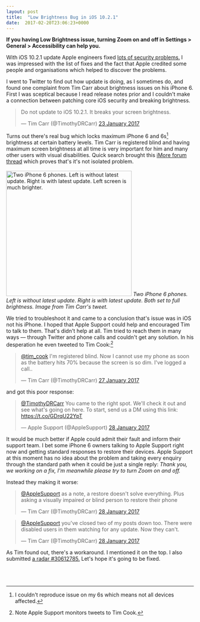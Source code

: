 ```yaml
---
layout: post
title:  "Low Brightness Bug in iOS 10.2.1"
date:  2017-02-20T23:06:23+0000
---
```


<p style style="color:black;"><b>If you having Low Brightness issue, turning Zoom on and off in Settings > General > Accessibility can help you.</b><p/>

With iOS 10.2.1 update Apple engineers fixed <a href="https://support.apple.com/en-us/HT207482">lots of security problems.</a> I was impressed with the list of fixes and the fact that Apple credited some people and organisations which helped to discover the problems.

I went to Twitter to find out how update is doing, as I sometimes do, and found one complaint from Tim Carr about brightness issues on his iPhone 6. First I was sceptical because I read release  notes prior and I couldn't make a connection between patching core iOS security and breaking brightness.

<blockquote class="twitter-tweet" data-lang="en-gb"><p lang="en" dir="ltr">Do not update to iOS 10.2.1. It breaks your screen brightness.</p>&mdash; Tim Carr (@TimothyDRCarr) <a href="https://twitter.com/TimothyDRCarr/status/823649398999678976">23 January 2017</a></blockquote> <script async src="//platform.twitter.com/widgets.js" charset="utf-8"></script> 

Turns out there's real bug which locks maximum iPhone 6 and 6s[^2] brightness at certain battery levels. Tim Carr is registered blind and having maximum screen brightness at all time is very important for him and many other users with visual disabilities.  Quick search brought this <a href="http://forums.imore.com/ask-rene/382928-dim-iphone-screen-after-updating-ios-10-2-1-a.html">iMore forum thread</a> which proves that's it's not isolated problem.
<br>  
<img src="{{site.url}}/images/brightness-bug.jpg" alt="Two iPhone 6 phones. Left is without latest update. Right is with latest update. Left screen is much brighter." width="337"/>
<i>Two iPhone 6 phones. Left is without latest update. Right is with latest update. Both set to full brightness. Image from Tim Carr's tweet.</i>
<br>  

We tried to troubleshoot it and came to a conclusion that's issue was in iOS not his iPhone. I hoped that Apple Support could help and encouraged Tim to talk to them. That's didn't help at all. Tim tried to reach them in many ways — through Twitter and phone calls and couldn't get any solution. In his desperation he even tweeted to Tim Cook:[^1]

<blockquote class="twitter-tweet" data-lang="en-gb"><p lang="en" dir="ltr"><a href="https://twitter.com/tim_cook">@tim_cook</a> I&#39;m registered blind. Now I cannot use my phone as soon as the battery hits 70% because the screen is so dim. I&#39;ve logged a call..</p>&mdash; Tim Carr (@TimothyDRCarr) <a href="https://twitter.com/TimothyDRCarr/status/825116715361112064">27 January 2017</a></blockquote> <script async src="//platform.twitter.com/widgets.js" charset="utf-8"></script>

and got this poor response:

<blockquote class="twitter-tweet" data-lang="en-gb"><p lang="en" dir="ltr"><a href="https://twitter.com/TimothyDRCarr">@TimothyDRCarr</a> You came to the right spot. We&#39;ll check it out and see what&#39;s going on here. To start, send us a DM using this link: <a href="https://t.co/GDrqU22YpT">https://t.co/GDrqU22YpT</a></p>&mdash; Apple Support (@AppleSupport) <a href="https://twitter.com/AppleSupport/status/825136164969521152">28 January 2017</a></blockquote> <script async src="//platform.twitter.com/widgets.js" charset="utf-8"></script>

It would be much better if Apple could admit their fault and inform their support team. I bet some iPhone 6 owners talking to Apple Support right now and getting standard responses to restore their devices. Apple Support at this moment has no idea about the problem and taking every enquiry through the standard path when it could be just a single reply: *Thank you, we working on a fix, I'm meanwhile please try to turn Zoom on and off.*

Instead they making it worse:

<blockquote class="twitter-tweet" data-lang="en-gb"><p lang="en" dir="ltr"><a href="https://twitter.com/AppleSupport">@AppleSupport</a> as a note, a restore doesn&#39;t solve everything. Plus asking a visually impaired or blind person to restore their phone</p>&mdash; Tim Carr (@TimothyDRCarr) <a href="https://twitter.com/TimothyDRCarr/status/825136886284967941">28 January 2017</a></blockquote> <script async src="//platform.twitter.com/widgets.js" charset="utf-8"></script>

<blockquote class="twitter-tweet" data-lang="en-gb"><p lang="en" dir="ltr"><a href="https://twitter.com/AppleSupport">@AppleSupport</a> you&#39;ve closed two of my posts down too. There were disabled users in them watching for any update. Now they can&#39;t.</p>&mdash; Tim Carr (@TimothyDRCarr) <a href="https://twitter.com/TimothyDRCarr/status/825136607649005569">28 January 2017</a></blockquote> <script async src="//platform.twitter.com/widgets.js" charset="utf-8"></script>

As Tim found out, there's a workaround. I mentioned it on the top. I also submitted <a href="https://openradar.appspot.com/30612785">a radar #30612785.</a> Let's hope it's going to be fixed.  
<br>  
<br>  
[^1]: Note Apple Support monitors tweets to Tim Cook.
[^2]: I couldn't reproduce issue on my 6s which means not all devices affected.